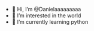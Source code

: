- 👋 Hi, I’m @Danielaaaaaaaaa
- 👀 I’m interested in the world
- 🌱 I’m currently learning python

<!---
Danielaaaaaaaaa/Danielaaaaaaaaa is a ✨ special ✨ repository because its `README.md` (this file) appears on your GitHub profile.
You can click the Preview link to take a look at your changes.
--->
